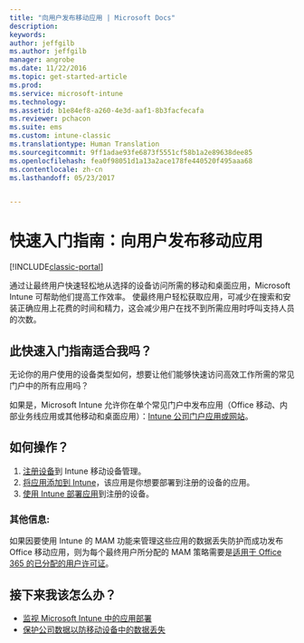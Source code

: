 ```yaml
---
title: "向用户发布移动应用 | Microsoft Docs"
description: 
keywords: 
author: jeffgilb
ms.author: jeffgilb
manager: angrobe
ms.date: 11/22/2016
ms.topic: get-started-article
ms.prod: 
ms.service: microsoft-intune
ms.technology: 
ms.assetid: b1e84ef8-a260-4e3d-aaf1-8b3facfecafa
ms.reviewer: pchacon
ms.suite: ems
ms.custom: intune-classic
ms.translationtype: Human Translation
ms.sourcegitcommit: 9ff1adae93fe6873f5551cf58b1a2e89638dee85
ms.openlocfilehash: fea0f98051d1a13a2ace178fe440520f495aaa68
ms.contentlocale: zh-cn
ms.lasthandoff: 05/23/2017


---
```


# <a name="quick-start-guide-publish-mobile-apps-to-your-users"></a>快速入门指南：向用户发布移动应用

[!INCLUDE[classic-portal](../includes/classic-portal.md)]

通过让最终用户快速轻松地从选择的设备访问所需的移动和桌面应用，Microsoft Intune 可帮助他们提高工作效率。 使最终用户轻松获取应用，可减少在搜索和安装正确应用上花费的时间和精力，这会减少用户在找不到所需应用时呼叫支持人员的次数。   

## <a name="is-this-quick-start-guide-right-for-me"></a>此快速入门指南适合我吗？
无论你的用户使用的设备类型如何，想要让他们能够快速访问高效工作所需的常见门户中的所有应用吗？

如果是，Microsoft Intune 允许你在单个常见门户中发布应用（Office 移动、内部业务线应用或其他移动和桌面应用）：[Intune 公司门户应用或网站](/intune-user-help/company-portal-frequently-asked-questions)。

## <a name="how-do-i-do-it"></a>如何操作？
1.    [注册设备](/intune-classic/deploy-use/enroll-devices-in-microsoft-intune)到 Intune 移动设备管理。
2.    [将应用添加到 Intune](/intune-classic/deploy-use/add-apps-for-mobile-devices-in-microsoft-intune)，该应用是你想要部署到注册的设备的应用。
3.    [使用 Intune 部署应用](/intune-classic/deploy-use/deploy-apps)到注册的设备。

### <a name="additional-information"></a>其他信息:
如果因要使用 Intune 的 MAM 功能来管理这些应用的数据丢失防护而成功发布 Office 移动应用，则为每个最终用户所分配的 MAM 策略需要是[适用于 Office 365 的已分配的用户许可证](https://support.office.com/article/Assign-or-remove-licenses-for-Office-365-for-business-997596b5-4173-4627-b915-36abac6786dc)。

## <a name="what-should-i-do-next"></a>接下来我该怎么办？
- [监视 Microsoft Intune 中的应用部署](/intune-classic/deploy-use/monitor-apps-in-microsoft-intune)
- [保护公司数据以防移动设备中的数据丢失](/intune-classic/deploy-use/protect-app-data-using-mobile-app-management-policies-with-microsoft-intune)

